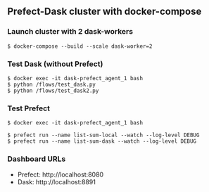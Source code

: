 ## Prefect-Dask cluster with docker-compose


### Launch cluster with 2 dask-workers
```console
$ docker-compose --build --scale dask-worker=2
```

### Test Dask (without Prefect)
```console
$ docker exec -it dask-prefect_agent_1 bash
$ python /flows/test_dask.py
$ python /flows/test_dask2.py
```

### Test Prefect
```console
$ docker exec -it dask-prefect_agent_1 bash

$ prefect run --name list-sum-local --watch --log-level DEBUG
$ prefect run --name list-sum-dask --watch --log-level DEBUG
```

### Dashboard URLs
* Prefect: http://localhost:8080
* Dask:    http://localhost:8891
